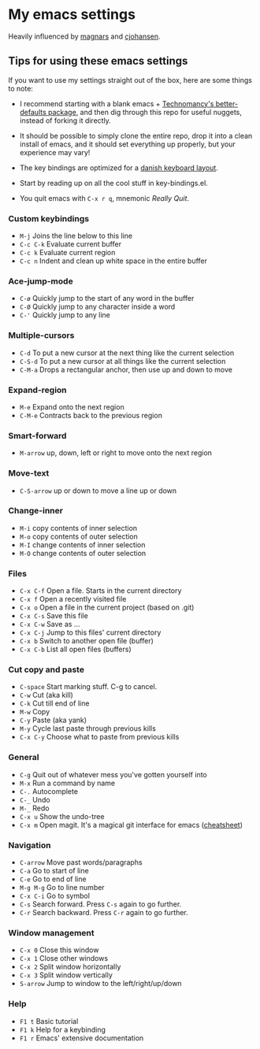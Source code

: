 # My emacs settings

Heavily influenced by [magnars](https://github.com/magnars/.emacs.d) and [cjohansen](https://github.com/cjohansen/.emacs.d).

## Tips for using these emacs settings

If you want to use my settings straight out of the box, here are some things to note:

 * I recommend starting with a blank emacs + [Technomancy's better-defaults package](https://github.com/technomancy/better-defaults),
   and then dig through this repo for useful nuggets, instead of forking it directly.

 * It should be possible to simply clone the entire repo, drop it into a clean 
   install of emacs, and it should set everything up properly, but your experience may vary!

 * The key bindings are optimized for a [danish keyboard layout](http://fontmeme.com/images/danish-keyboard-550x183.png).

 * Start by reading up on all the cool stuff in key-bindings.el.

 * You quit emacs with `C-x r q`, mnemonic *Really Quit*.

### Custom keybindings

* `M-j`         Joins the line below to this line
* `C-c C-k`     Evaluate current buffer
* `C-c k`     Evaluate current region
* `C-c n`       Indent and clean up white space in the entire buffer

### Ace-jump-mode

* `C-ø` 		Quickly jump to the start of any word in the buffer
* `C-Ø` 		Quickly jump to any character inside a word
* `C-'` 		Quickly jump to any line

### Multiple-cursors

* `C-d` 		To put a new cursor at the next thing like the current selection
* `C-S-d` 		To put a new cursor at all things like the current selection
* `C-M-a`		Drops a rectangular anchor, then use up and down to move

### Expand-region

* `M-e`			Expand onto the next region
* `C-M-e`		Contracts back to the previous region

### Smart-forward

* `M-arrow` 	up, down, left or right to move onto the next region

### Move-text

* `C-S-arrow` 	up or down to move a line up or down

### Change-inner

* `M-i` 	    copy contents of inner selection
* `M-o` 	    copy contents of outer selection
* `M-I` 	    change contents of inner selection
* `M-O` 	    change contents of outer selection

### Files

* `C-x C-f` 	Open a file. Starts in the current directory
* `C-x f` 		Open a recently visited file
* `C-x o` 		Open a file in the current project (based on .git)
* `C-x C-s` 	Save this file
* `C-x C-w` 	Save as ...
* `C-x C-j` 	Jump to this files' current directory
* `C-x b` 		Switch to another open file (buffer)
* `C-x C-b` 	List all open files (buffers)

### Cut copy and paste

* `C-space` 	Start marking stuff. C-g to cancel.
* `C-w` 		Cut (aka kill)
* `C-k` 		Cut till end of line
* `M-w` 		Copy
* `C-y` 		Paste (aka yank)
* `M-y` 		Cycle last paste through previous kills
* `C-x C-y` 	Choose what to paste from previous kills

### General

* `C-g` 		Quit out of whatever mess you've gotten yourself into
* `M-x` 		Run a command by name
* `C-.` 		Autocomplete
* `C-_` 		Undo
* `M-_` 		Redo
* `C-x u` 		Show the undo-tree
* `C-x m` 		Open magit. It's a magical git interface for emacs ([cheatsheet](http://daemianmack.com/magit-cheatsheet.html))

### Navigation

* `C-arrow` 	Move past words/paragraphs
* `C-a` 		Go to start of line
* `C-e` 		Go to end of line
* `M-g M-g` 	Go to line number
* `C-x C-i` 	Go to symbol
* `C-s` 		Search forward. Press `C-s` again to go further.
* `C-r` 		Search backward. Press `C-r` again to go further.

### Window management

* `C-x 0` 		Close this window
* `C-x 1` 		Close other windows
* `C-x 2` 		Split window horizontally
* `C-x 3` 		Split window vertically
* `S-arrow`		Jump to window to the left/right/up/down

### Help

* `F1 t` 		Basic tutorial
* `F1 k` 		Help for a keybinding
* `F1 r` 		Emacs' extensive documentation
